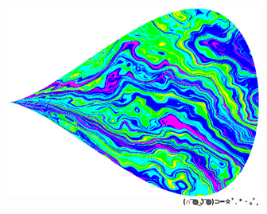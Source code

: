 
<img align ="right" src="https://github.com/tsmcalister/tsmcalister/raw/master/generator/out.gif" /> 

<br><br><br><br><br><br><br><br><br><br>
<p align="right"><b>(∩ ͡◍ ͜ʖ ͡◍)⊃━☆ﾟ. * ･ ｡ﾟ,</b></p>
